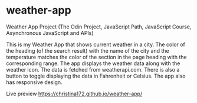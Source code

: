# weather-app
Weather App Project (The Odin Project, JavaScript Path, JavaScript Course, Asynchronous JavaScript and APIs)

This is my Weather App that shows current weather in a city. The color of the heading (of the search result) with the name of the city and the temperature matches the color of the section in the page heading with the corresponding range.
The app displays the weather data along with the weather icon. The data is fetched from weatherapi.com. There is also a button to toggle displaying the data in Fahrenheit or Celsius.
The app also has responsive design. 

Live preview https://christina172.github.io/weather-app/

